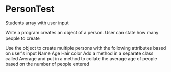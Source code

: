 # PersonTest
Students array with user input

 Write a program creates an object of a person. User can state how many people to create

 Use the object to create multiple persons with the following attributes based on user's input
 Name
 Age
 Hair color
 Add a method in a separate class called Average and put in a method
 to collate the average age of people based on the number of people entered
